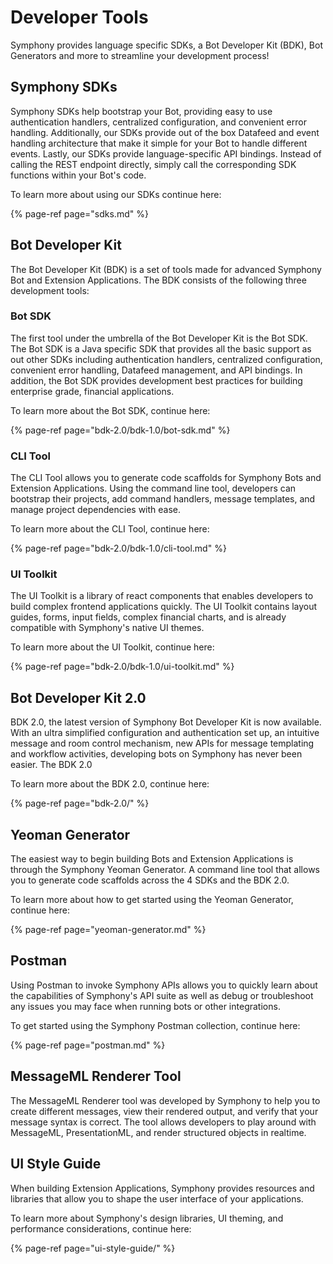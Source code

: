 # Developer Tools

Symphony provides language specific SDKs, a Bot Developer Kit \(BDK\), Bot Generators and more to streamline your development process!

## Symphony SDKs

Symphony SDKs help bootstrap your Bot, providing easy to use authentication handlers, centralized configuration, and convenient error handling. Additionally, our SDKs provide out of the box Datafeed and event handling architecture that make it simple for your Bot to handle different events. Lastly, our SDKs provide language-specific API bindings. Instead of calling the REST endpoint directly, simply call the corresponding SDK functions within your Bot's code.

To learn more about using our SDKs continue here:

{% page-ref page="sdks.md" %}

## Bot Developer Kit

The Bot Developer Kit \(BDK\) is a set of tools made for advanced Symphony Bot and Extension Applications. The BDK consists of the following three development tools:

### Bot SDK

The first tool under the umbrella of the Bot Developer Kit is the Bot SDK. The Bot SDK is a Java specific SDK that provides all the basic support as out other SDKs including authentication handlers, centralized configuration, convenient error handling, Datafeed management, and API bindings. In addition, the Bot SDK provides development best practices for building enterprise grade, financial applications.

To learn more about the Bot SDK, continue here:

{% page-ref page="bdk-2.0/bdk-1.0/bot-sdk.md" %}

### CLI Tool

The CLI Tool allows you to generate code scaffolds for Symphony Bots and Extension Applications. Using the command line tool, developers can bootstrap their projects, add command handlers, message templates, and manage project dependencies with ease.

To learn more about the CLI Tool, continue here:

{% page-ref page="bdk-2.0/bdk-1.0/cli-tool.md" %}

### UI Toolkit

The UI Toolkit is a library of react components that enables developers to build complex frontend applications quickly. The UI Toolkit contains layout guides, forms, input fields, complex financial charts, and is already compatible with Symphony's native UI themes.

To learn more about the UI Toolkit, continue here:

{% page-ref page="bdk-2.0/bdk-1.0/ui-toolkit.md" %}

## Bot Developer Kit 2.0

BDK 2.0, the latest version of Symphony Bot Developer Kit is now available. With an ultra simplified configuration and authentication set up, an intuitive message and room control mechanism, new APIs for message templating and workflow activities, developing bots on Symphony has never been easier. The BDK 2.0

To learn more about the BDK 2.0, continue here:

{% page-ref page="bdk-2.0/" %}

## Yeoman Generator

The easiest way to begin building Bots and Extension Applications is through the Symphony Yeoman Generator. A command line tool that allows you to generate code scaffolds across the 4 SDKs and the BDK 2.0.

To learn more about how to get started using the Yeoman Generator, continue here:

{% page-ref page="yeoman-generator.md" %}

## Postman

Using Postman to invoke Symphony APIs allows you to quickly learn about the capabilities of Symphony's API suite as well as debug or troubleshoot any issues you may face when running bots or other integrations.

To get started using the Symphony Postman collection, continue here:

{% page-ref page="postman.md" %}

## MessageML Renderer Tool

The MessageML Renderer tool was developed by Symphony to help you to create different messages, view their rendered output, and verify that your message syntax is correct. The tool allows developers to play around with MessageML, PresentationML, and render structured objects in realtime.



## UI Style Guide

When building Extension Applications, Symphony provides resources and libraries that allow you to shape the user interface of your applications.

To learn more about Symphony's design libraries, UI theming, and performance considerations, continue here:

{% page-ref page="ui-style-guide/" %}

